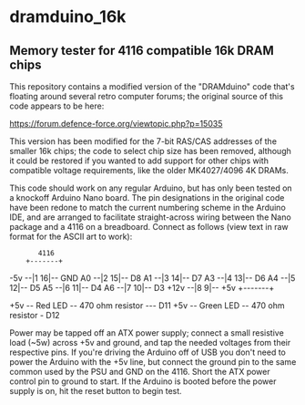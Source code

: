 # dramduino_16k
## Memory tester for 4116 compatible 16k DRAM chips

This repository contains a modified version of the "DRAMduino" code that's floating around several retro computer forums; the original source of this code appears to be here:

https://forum.defence-force.org/viewtopic.php?p=15035

This version has been modified for the 7-bit RAS/CAS addresses of the smaller 16k chips; the code to select chip size has been removed, although it could be restored if you wanted to add support for other chips with compatible voltage requirements, like the older MK4027/4096 4K DRAMs.

This code should work on any regular Arduino, but has only been tested on a knockoff Arduino Nano board. The pin designations in the original code have been redone to match the current numbering scheme in the Arduino IDE, and are arranged to facilitate straight-across wiring between the Nano package and a 4116 on a breadboard. Connect as follows (view text in raw format for the ASCII art to work):

           4116
        +-------+
  -5v --|1    16|-- GND
  A0  --|2    15|-- D8
  A1  --|3    14|-- D7
  A3  --|4    13|-- D6
  A4  --|5    12|-- D5
  A5  --|6    11|-- D4
  A6  --|7    10|-- D3
 +12v --|8     9|-- +5v
        +-------+
       
 +5v -- Red LED -- 470 ohm resistor --- D11
 +5v -- Green LED -- 470 ohm resistor - D12
       
Power may be tapped off an ATX power supply; connect a small resistive load (~5w) across +5v and ground, and tap the needed voltages from their respective pins. If you're driving the Arduino off of USB you don't need to power the Arduino with the +5v line, but connect the ground pin to the same common used by the PSU and GND on the 4116. Short the ATX power control pin to ground to start. If the Arduino is booted before the power supply is on, hit the reset button to begin test.
